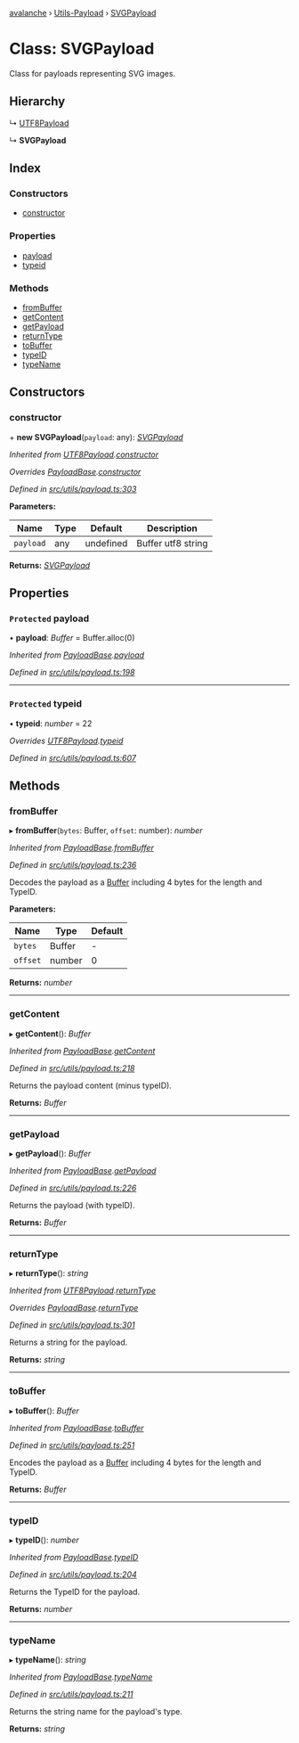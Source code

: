 [avalanche](../README.md) › [Utils-Payload](../modules/utils_payload.md) › [SVGPayload](utils_payload.svgpayload.md)

# Class: SVGPayload

Class for payloads representing SVG images.

## Hierarchy

  ↳ [UTF8Payload](utils_payload.utf8payload.md)

  ↳ **SVGPayload**

## Index

### Constructors

* [constructor](utils_payload.svgpayload.md#constructor)

### Properties

* [payload](utils_payload.svgpayload.md#protected-payload)
* [typeid](utils_payload.svgpayload.md#protected-typeid)

### Methods

* [fromBuffer](utils_payload.svgpayload.md#frombuffer)
* [getContent](utils_payload.svgpayload.md#getcontent)
* [getPayload](utils_payload.svgpayload.md#getpayload)
* [returnType](utils_payload.svgpayload.md#returntype)
* [toBuffer](utils_payload.svgpayload.md#tobuffer)
* [typeID](utils_payload.svgpayload.md#typeid)
* [typeName](utils_payload.svgpayload.md#typename)

## Constructors

###  constructor

\+ **new SVGPayload**(`payload`: any): *[SVGPayload](utils_payload.svgpayload.md)*

*Inherited from [UTF8Payload](utils_payload.utf8payload.md).[constructor](utils_payload.utf8payload.md#constructor)*

*Overrides [PayloadBase](utils_payload.payloadbase.md).[constructor](utils_payload.payloadbase.md#constructor)*

*Defined in [src/utils/payload.ts:303](https://github.com/ava-labs/avalanchejs/blob/598fbcc/src/utils/payload.ts#L303)*

**Parameters:**

Name | Type | Default | Description |
------ | ------ | ------ | ------ |
`payload` | any | undefined | Buffer utf8 string  |

**Returns:** *[SVGPayload](utils_payload.svgpayload.md)*

## Properties

### `Protected` payload

• **payload**: *Buffer* = Buffer.alloc(0)

*Inherited from [PayloadBase](utils_payload.payloadbase.md).[payload](utils_payload.payloadbase.md#protected-payload)*

*Defined in [src/utils/payload.ts:198](https://github.com/ava-labs/avalanchejs/blob/598fbcc/src/utils/payload.ts#L198)*

___

### `Protected` typeid

• **typeid**: *number* = 22

*Overrides [UTF8Payload](utils_payload.utf8payload.md).[typeid](utils_payload.utf8payload.md#protected-typeid)*

*Defined in [src/utils/payload.ts:607](https://github.com/ava-labs/avalanchejs/blob/598fbcc/src/utils/payload.ts#L607)*

## Methods

###  fromBuffer

▸ **fromBuffer**(`bytes`: Buffer, `offset`: number): *number*

*Inherited from [PayloadBase](utils_payload.payloadbase.md).[fromBuffer](utils_payload.payloadbase.md#frombuffer)*

*Defined in [src/utils/payload.ts:236](https://github.com/ava-labs/avalanchejs/blob/598fbcc/src/utils/payload.ts#L236)*

Decodes the payload as a [Buffer](https://github.com/feross/buffer) including 4 bytes for the length and TypeID.

**Parameters:**

Name | Type | Default |
------ | ------ | ------ |
`bytes` | Buffer | - |
`offset` | number | 0 |

**Returns:** *number*

___

###  getContent

▸ **getContent**(): *Buffer*

*Inherited from [PayloadBase](utils_payload.payloadbase.md).[getContent](utils_payload.payloadbase.md#getcontent)*

*Defined in [src/utils/payload.ts:218](https://github.com/ava-labs/avalanchejs/blob/598fbcc/src/utils/payload.ts#L218)*

Returns the payload content (minus typeID).

**Returns:** *Buffer*

___

###  getPayload

▸ **getPayload**(): *Buffer*

*Inherited from [PayloadBase](utils_payload.payloadbase.md).[getPayload](utils_payload.payloadbase.md#getpayload)*

*Defined in [src/utils/payload.ts:226](https://github.com/ava-labs/avalanchejs/blob/598fbcc/src/utils/payload.ts#L226)*

Returns the payload (with typeID).

**Returns:** *Buffer*

___

###  returnType

▸ **returnType**(): *string*

*Inherited from [UTF8Payload](utils_payload.utf8payload.md).[returnType](utils_payload.utf8payload.md#returntype)*

*Overrides [PayloadBase](utils_payload.payloadbase.md).[returnType](utils_payload.payloadbase.md#abstract-returntype)*

*Defined in [src/utils/payload.ts:301](https://github.com/ava-labs/avalanchejs/blob/598fbcc/src/utils/payload.ts#L301)*

Returns a string for the payload.

**Returns:** *string*

___

###  toBuffer

▸ **toBuffer**(): *Buffer*

*Inherited from [PayloadBase](utils_payload.payloadbase.md).[toBuffer](utils_payload.payloadbase.md#tobuffer)*

*Defined in [src/utils/payload.ts:251](https://github.com/ava-labs/avalanchejs/blob/598fbcc/src/utils/payload.ts#L251)*

Encodes the payload as a [Buffer](https://github.com/feross/buffer) including 4 bytes for the length and TypeID.

**Returns:** *Buffer*

___

###  typeID

▸ **typeID**(): *number*

*Inherited from [PayloadBase](utils_payload.payloadbase.md).[typeID](utils_payload.payloadbase.md#typeid)*

*Defined in [src/utils/payload.ts:204](https://github.com/ava-labs/avalanchejs/blob/598fbcc/src/utils/payload.ts#L204)*

Returns the TypeID for the payload.

**Returns:** *number*

___

###  typeName

▸ **typeName**(): *string*

*Inherited from [PayloadBase](utils_payload.payloadbase.md).[typeName](utils_payload.payloadbase.md#typename)*

*Defined in [src/utils/payload.ts:211](https://github.com/ava-labs/avalanchejs/blob/598fbcc/src/utils/payload.ts#L211)*

Returns the string name for the payload's type.

**Returns:** *string*
